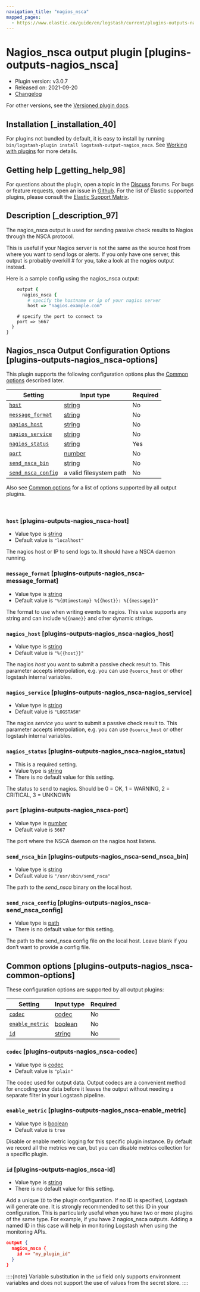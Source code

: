 ```yaml
---
navigation_title: "nagios_nsca"
mapped_pages:
  - https://www.elastic.co/guide/en/logstash/current/plugins-outputs-nagios_nsca.html
---
```


# Nagios_nsca output plugin [plugins-outputs-nagios_nsca]


* Plugin version: v3.0.7
* Released on: 2021-09-20
* [Changelog](https://github.com/logstash-plugins/logstash-output-nagios_nsca/blob/v3.0.7/CHANGELOG.md)

For other versions, see the [Versioned plugin docs](/vpr/output-nagios_nsca-index.md).

## Installation [_installation_40]

For plugins not bundled by default, it is easy to install by running `bin/logstash-plugin install logstash-output-nagios_nsca`. See [Working with plugins](logstash://reference/working-with-plugins.md) for more details.


## Getting help [_getting_help_98]

For questions about the plugin, open a topic in the [Discuss](http://discuss.elastic.co) forums. For bugs or feature requests, open an issue in [Github](https://github.com/logstash-plugins/logstash-output-nagios_nsca). For the list of Elastic supported plugins, please consult the [Elastic Support Matrix](https://www.elastic.co/support/matrix#logstash_plugins).


## Description [_description_97]

The nagios_nsca output is used for sending passive check results to Nagios through the NSCA protocol.

This is useful if your Nagios server is not the same as the source host from where you want to send logs or alerts. If you only have one server, this output is probably overkill # for you, take a look at the *nagios* output instead.

Here is a sample config using the nagios_nsca output:

```ruby
    output {
      nagios_nsca {
        # specify the hostname or ip of your nagios server
        host => "nagios.example.com"
```

```
    # specify the port to connect to
    port => 5667
  }
}
```

## Nagios_nsca Output Configuration Options [plugins-outputs-nagios_nsca-options]

This plugin supports the following configuration options plus the [Common options](plugins-outputs-nagios_nsca.md#plugins-outputs-nagios_nsca-common-options) described later.

| Setting | Input type | Required |
| --- | --- | --- |
| [`host`](plugins-outputs-nagios_nsca.md#plugins-outputs-nagios_nsca-host) | [string](value-types.md#string) | No |
| [`message_format`](plugins-outputs-nagios_nsca.md#plugins-outputs-nagios_nsca-message_format) | [string](value-types.md#string) | No |
| [`nagios_host`](plugins-outputs-nagios_nsca.md#plugins-outputs-nagios_nsca-nagios_host) | [string](value-types.md#string) | No |
| [`nagios_service`](plugins-outputs-nagios_nsca.md#plugins-outputs-nagios_nsca-nagios_service) | [string](value-types.md#string) | No |
| [`nagios_status`](plugins-outputs-nagios_nsca.md#plugins-outputs-nagios_nsca-nagios_status) | [string](value-types.md#string) | Yes |
| [`port`](plugins-outputs-nagios_nsca.md#plugins-outputs-nagios_nsca-port) | [number](value-types.md#number) | No |
| [`send_nsca_bin`](plugins-outputs-nagios_nsca.md#plugins-outputs-nagios_nsca-send_nsca_bin) | [string](value-types.md#string) | No |
| [`send_nsca_config`](plugins-outputs-nagios_nsca.md#plugins-outputs-nagios_nsca-send_nsca_config) | a valid filesystem path | No |

Also see [Common options](plugins-outputs-nagios_nsca.md#plugins-outputs-nagios_nsca-common-options) for a list of options supported by all output plugins.

 

### `host` [plugins-outputs-nagios_nsca-host]

* Value type is [string](value-types.md#string)
* Default value is `"localhost"`

The nagios host or IP to send logs to. It should have a NSCA daemon running.


### `message_format` [plugins-outputs-nagios_nsca-message_format]

* Value type is [string](value-types.md#string)
* Default value is `"%{@timestamp} %{{host}}: %{{message}}"`

The format to use when writing events to nagios. This value supports any string and can include `%{{name}}` and other dynamic strings.


### `nagios_host` [plugins-outputs-nagios_nsca-nagios_host]

* Value type is [string](value-types.md#string)
* Default value is `"%{{host}}"`

The nagios *host* you want to submit a passive check result to. This parameter accepts interpolation, e.g. you can use `@source_host` or other logstash internal variables.


### `nagios_service` [plugins-outputs-nagios_nsca-nagios_service]

* Value type is [string](value-types.md#string)
* Default value is `"LOGSTASH"`

The nagios *service* you want to submit a passive check result to. This parameter accepts interpolation, e.g. you can use `@source_host` or other logstash internal variables.


### `nagios_status` [plugins-outputs-nagios_nsca-nagios_status]

* This is a required setting.
* Value type is [string](value-types.md#string)
* There is no default value for this setting.

The status to send to nagios. Should be 0 = OK, 1 = WARNING, 2 = CRITICAL, 3 = UNKNOWN


### `port` [plugins-outputs-nagios_nsca-port]

* Value type is [number](value-types.md#number)
* Default value is `5667`

The port where the NSCA daemon on the nagios host listens.


### `send_nsca_bin` [plugins-outputs-nagios_nsca-send_nsca_bin]

* Value type is [string](value-types.md#string)
* Default value is `"/usr/sbin/send_nsca"`

The path to the *send_nsca* binary on the local host.


### `send_nsca_config` [plugins-outputs-nagios_nsca-send_nsca_config]

* Value type is [path](value-types.md#path)
* There is no default value for this setting.

The path to the send_nsca config file on the local host. Leave blank if you don’t want to provide a config file.



## Common options [plugins-outputs-nagios_nsca-common-options]

These configuration options are supported by all output plugins:

| Setting | Input type | Required |
| --- | --- | --- |
| [`codec`](plugins-outputs-nagios_nsca.md#plugins-outputs-nagios_nsca-codec) | [codec](logstash://reference/configuration-file-structure.md#codec) | No |
| [`enable_metric`](plugins-outputs-nagios_nsca.md#plugins-outputs-nagios_nsca-enable_metric) | [boolean](logstash://reference/configuration-file-structure.md#boolean) | No |
| [`id`](plugins-outputs-nagios_nsca.md#plugins-outputs-nagios_nsca-id) | [string](logstash://reference/configuration-file-structure.md#string) | No |

### `codec` [plugins-outputs-nagios_nsca-codec]

* Value type is [codec](logstash://reference/configuration-file-structure.md#codec)
* Default value is `"plain"`

The codec used for output data. Output codecs are a convenient method for encoding your data before it leaves the output without needing a separate filter in your Logstash pipeline.


### `enable_metric` [plugins-outputs-nagios_nsca-enable_metric]

* Value type is [boolean](logstash://reference/configuration-file-structure.md#boolean)
* Default value is `true`

Disable or enable metric logging for this specific plugin instance. By default we record all the metrics we can, but you can disable metrics collection for a specific plugin.


### `id` [plugins-outputs-nagios_nsca-id]

* Value type is [string](logstash://reference/configuration-file-structure.md#string)
* There is no default value for this setting.

Add a unique `ID` to the plugin configuration. If no ID is specified, Logstash will generate one. It is strongly recommended to set this ID in your configuration. This is particularly useful when you have two or more plugins of the same type. For example, if you have 2 nagios_nsca outputs. Adding a named ID in this case will help in monitoring Logstash when using the monitoring APIs.

```json
output {
  nagios_nsca {
    id => "my_plugin_id"
  }
}
```

::::{note} 
Variable substitution in the `id` field only supports environment variables and does not support the use of values from the secret store.
::::




